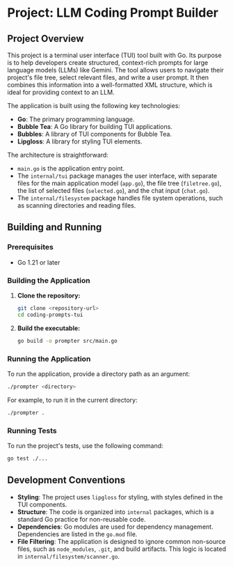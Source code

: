 # Project: LLM Coding Prompt Builder

## Project Overview

This project is a terminal user interface (TUI) tool built with Go. Its purpose is to help developers create structured, context-rich prompts for large language models (LLMs) like Gemini. The tool allows users to navigate their project's file tree, select relevant files, and write a user prompt. It then combines this information into a well-formatted XML structure, which is ideal for providing context to an LLM.

The application is built using the following key technologies:
*   **Go**: The primary programming language.
*   **Bubble Tea**: A Go library for building TUI applications.
*   **Bubbles**: A library of TUI components for Bubble Tea.
*   **Lipgloss**: A library for styling TUI elements.

The architecture is straightforward:
*   `main.go` is the application entry point.
*   The `internal/tui` package manages the user interface, with separate files for the main application model (`app.go`), the file tree (`filetree.go`), the list of selected files (`selected.go`), and the chat input (`chat.go`).
*   The `internal/filesystem` package handles file system operations, such as scanning directories and reading files.

## Building and Running

### Prerequisites

*   Go 1.21 or later

### Building the Application

1.  **Clone the repository:**
    ```bash
    git clone <repository-url>
    cd coding-prompts-tui
    ```

2.  **Build the executable:**
    ```bash
    go build -o prompter src/main.go
    ```

### Running the Application

To run the application, provide a directory path as an argument:

```bash
./prompter <directory>
```

For example, to run it in the current directory:

```bash
./prompter .
```

### Running Tests

To run the project's tests, use the following command:

```bash
go test ./...
```

## Development Conventions

*   **Styling**: The project uses `lipgloss` for styling, with styles defined in the TUI components.
*   **Structure**: The code is organized into `internal` packages, which is a standard Go practice for non-reusable code.
*   **Dependencies**: Go modules are used for dependency management. Dependencies are listed in the `go.mod` file.
*   **File Filtering**: The application is designed to ignore common non-source files, such as `node_modules`, `.git`, and build artifacts. This logic is located in `internal/filesystem/scanner.go`.
